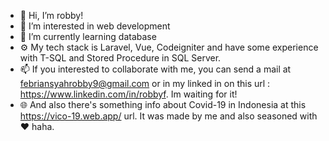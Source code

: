 - 👋 Hi, I’m robby!
- 👀 I’m interested in web development
- 🌱 I’m currently learning database 
- ⚙️ My tech stack is Laravel, Vue, Codeigniter and have some experience with T-SQL and Stored Procedure in SQL Server. 
- 📫 If you interested to collaborate with me, you can send a mail at febriansyahrobby9@gmail.com or in my linked in on this url : https://www.linkedin.com/in/robbyf. Im waiting for it!
- 🌐 And also there's something info about Covid-19 in Indonesia at this https://vico-19.web.app/ url. It was made by me and also seasoned with ❤️ haha.

<!---
robbyf9/robbyf9 is a ✨ special ✨ repository because its `README.md` (this file) appears on your GitHub profile.
You can click the Preview link to take a look at your changes.
--->
